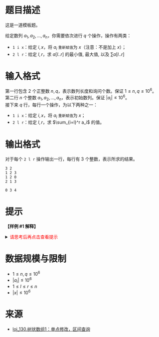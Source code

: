 # 题目描述

这是一道模板题。

给定数列 $a_1, a_2, \dots, a_n$，你需要依次进行 $q$ 个操作，操作有两类：

+   `1 i x`：给定 $i,x$，将 $a_i$ `重新赋值`为 $x$（注意：不是加上 $x$）；
+   `2 l r`：给定 $l,r$，求 $a[l..r]$ 的最小值, 最大值, 以及 $\sum a[l..r]$

# 输入格式

第一行包含 $2$ 个正整数 $n,q$，表示数列长度和询问个数。保证 $1\le n,q\le 10^6$。  
第二行 $n$ 个整数 $a_1, a_2, \dots, a_n$，表示初始数列。保证 $|a_i|\le 10^6$。  
接下来 $q$ 行，每行一个操作，为以下两种之一：

+   `1 i x`：给定 $i,x$，将 $a_i$ `重新赋值`为 $x$；
+   `2 l r`：给定 $l,r$，求 $\sum_{i=l}^r a_i$ 的值。

# 输出格式

对于每个 `2 l r` 操作输出一行，每行有 3 个整数，表示所求的结果。

```input1
3 2
1 2 3
1 2 0
2 1 3
```

```output1
0 3 4
```

# 提示
**【样例 #1 解释】**

<details>
<summary><font color="#FF0000">请思考后再点击查看提示</font></summary>

</details>

# 数据规模与限制
* $1\le n,q\le 10^6$
* $|a_i|\le 10^6$
* $1\le l\le r\le n$
* $|x|\le 10^6$

# 来源
* [loj_130.树状数组1：单点修改，区间查询](https://loj.ac/p/130)